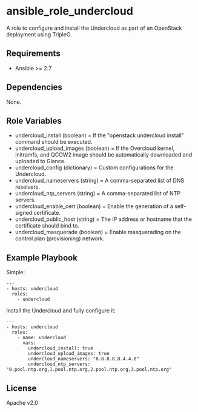 # ansible_role_undercloud

A role to configure and install the Undercloud as part of an OpenStack deployment using TripleO.

## Requirements

* Ansible >= 2.7

## Dependencies

None.

## Role Variables

* undercloud_install (boolean) = If the "openstack undercloud install" command should be executed.
* undercloud_upload_images (boolean) = If the Overcloud kernel, initramfs, and QCOW2 image should be automatically downloaded and uploaded to Glance.
* undercloud_config (dictionary) = Custom configurations for the Undercloud.
* undercloud_nameservers (string) = A comma-separated list of DNS resolvers.
* undercloud_ntp_servers (string) = A comma-separated list of NTP servers.
* undercloud_enable_cert (boolean) = Enable the generation of a self-signed certificate.
* undercloud_public_host (string) = The IP address or hostname that the certificate should bind to.
* undercloud_masquerade (boolean) = Enable masquerading on the control plan (provisioning) network.

## Example Playbook

Simple:

```
---
- hosts: undercloud
  roles:
    - undercloud
```

Install the Undercloud and fully configure it:

```
---
- hosts: undercloud
  roles:
    - name: undercloud
      vars:
        undercloud_install: true
        undercloud_upload_images: true
        undercloud_nameservers: "8.8.8.8,8.4.4.8"
        undercloud_ntp_servers: "0.pool.ntp.org,1.pool.ntp.org,2.pool.ntp.org,3.pool.ntp.org"
```

## License

Apache v2.0
